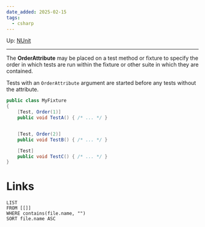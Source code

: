 ```yaml
---
date_added: 2025-02-15
tags:
  - csharp
---
```

Up: [NUnit](NUnit.md)
___
 The **OrderAttribute** may be placed on a test method or fixture to specify the order in which tests are run within the fixture or other suite in which they are contained.
 
Tests with an `OrderAttribute` argument are started before any tests without the attribute.

```csharp
public class MyFixture
{
    [Test, Order(1)]
    public void TestA() { /* ... */ }


    [Test, Order(2)]
    public void TestB() { /* ... */ }

    [Test]
    public void TestC() { /* ... */ }
}
```
# Links
```dataview
LIST
FROM [[]]
WHERE contains(file.name, "")
SORT file.name ASC
```
